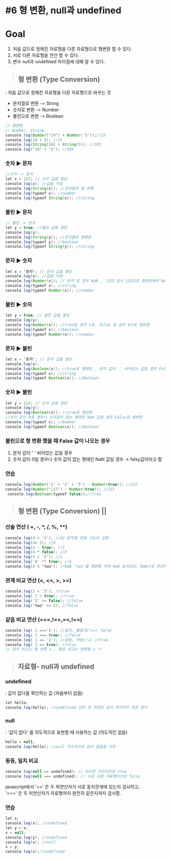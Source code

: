 # #6 형 변환, null과 undefined
#  Goal 
 1. 처음 값으로 정해진 자료형을 다른 자료형으로 형변환 할 수 있다. 
 2. 서로 다른 자료형을 연산 할 수 있다. 
 3. 변수 null과 undefined 차이점에 대해 알 수 있다.
 
>## 형 변환 (Type Conversion)
: 처음 값으로 정해진 자료형을 다른 자료형으로 바꾸는 것 

- 문자열로 변환 -> String 
- 숫자로 변환 -> Number 
- 불린으로 변환 -> Boolean

```java
// 형변환
// Number, String
console.log(Number('10') + Number('5'));//15
console.log(10 + 5); //15
console.log(String(10) + String(5)); //105 
console.log('10' + '5'); //105
```
### 숫자 ▶ 문자

```java
//숫자 -> 문자
let x = 123; // 숫자 값을 할당 
console.log(x); //값을 저장 
console.log(String(x)); //문자열로 형 변환 
console.log(typeof x); //number
console.log(typeof String(x)); //string
```
### 불린 ▶ 문자
```java
// 불린 -> 문자
let y = true; //불린 값을 할당 
console.log(y);
console.log(String(y)); //문자열로 형변환 
console.log(typeof y); //boolean 
console.log(typeof String(y)); //string 
```
### 문자 ▶ 숫자
```java
let x = '문자'; // 문자 값을 할당 
console.log(x); //값을 저장 
console.log(Number(x)); //'문자'일 경우 NaN , '123'일시 123으로 형변환하여 Number 
console.log(typeof x); //string
console.log(typeof Number(x)); //number
```
### 불린 ▶ 숫자
```java
let y = true; // 불린 값을 할당 
console.log(y); 
console.log(Number(x)); //true일 경우 1로, false 일 경우 0으로 형변환
console.log(typeof x); //boolean
console.log(typeof Number(x)); //number
```
### 문자 ▶ 불린
```java
let x = '문자'; // 문자 값을 할당 
console.log(x); 
console.log(Boolean(x)); //true로 형변환 , 문자 값이' ' 비어있는 값일 경우 False로 형변환 
console.log(typeof x); //string
console.log(typeof Boolean(x)); //Boolean
```
### 숫자 ▶ 불린
```java
let y = 123; // 숫자 값을 할당 
console.log(y); 
console.log(Boolean(x)); //true로 형변환 
//숫자 값이 0일 경우나 숫자값이 없는 형태인 NaN 값일 경우 False로 형변환 
console.log(typeof x); //Number
console.log(typeof Boolean(x)); //Boolean
```
### 불린으로 형 변환 했을 때 False 값이 나오는 경우

1. 문자 값이 ' ' 비어있는 값일 경우
2. 숫자 값이 0일 경우나 숫자 값이 없는 형태인 NaN 값일 경우 → falsy값이라고 함

### 연습
```java
console.log(Number('1' + '2' + '3') - Number(true)); //122
console.log(Number('123') - Number(true)); //122
 console.log(Boolean(typeof false));//true 
```
>## 형 변환 (Type Conversion) || 

### 산술 연산 ( +, -, *, /, %, **)
```java
console.log(4 + '2'); //42 문자열 연결 기능이 강함
console.log(4+ 2); //6
console.log(4 - true); //3
console.log(4 * false); //0
console.log(4 / '2'); //2
console.log('4' ** true); //4
console.log(4 % 'two'); //NaN 'two'를 형변환 하면 NaN 값이므로, NaN으로 연산하면 결과는 전부 NaN으로 나옴
```
### 관계 비교 연산 (<, <=, >, >=)
```java
console.log(2 < '3'); //true
console.log( 2 > true); //true
console.log('2' <= false); //false
console.log('two' >= 1); //false 
```
### 같음 비교 연산 (===,!==,==,!==)
```java
console.log( 1 ==='1'); //일치, 불일치(!==) false
console.log( 1 === true); //false
console.log( 1 == '1'); //동등, 부등(!=) //true
console.log( 1 == true); //true
// 일치 비교는 형 변환 x , 동등 비교는 형변환 o */
```
>## 자료형- null과 undefined 

### undefined 
: 값이 없다를 확인하는 값 (처음부터 없음)
```java
let hello; 
console.log(hello); //undefined 선언 후 지정된 값이 주어지지 않은 변수
```
### null 
: '값이 없다' 를 의도적으로 표현할 때 사용하는 값 (의도적인 없음)
```java
hello = null; 
console.log(hello); //null 의도적으로 값이 없음을 지정 
```
### 동등, 일치 비교 
```java
console.log(null == undefined); // 비슷한 의미이므로 true
console.log(null === undefined); // 서로 다른 자료형이므로 false 
```
javascript에서 '==' 은 두 피연산자가 서로 동치관계에 있는지 검사하고,  
 '===' 은 두 피연산자가 자료형까지 완전히 같은지까지 검사함.
 
### 연습
```java
let x;
console.log(x); //undefined
let y = x;
x = null;
console.log(y); //undefined
console.log(x); //null
x = y;
console.log(x);//undefined 
